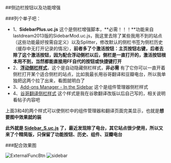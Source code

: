##侧边栏按钮以及功能增强

###列个单子吧：
+ 1、**SidebarPlus.uc.js** 这个是侧栏增强脚本，**必需！！！**功能来自lastdream2013版的SidebarMod.uc.js，我这里去除了某些我用不到的站点（这些功能最好按需自定义）以及Splitter，修改默认的侧栏书签为侧栏历史（缓存中无打开记录的情况），**前者多了个激活按钮：主页按钮右键，后者去除了这个激活按钮，因为配合浮动侧栏以后，侧栏是一直打开的，激活按钮根本用不到，当然都能直接用FF自代的按钮或快捷键打开**
+ 2、**[浮动侧栏样式](http://userstyles.org/styles/91562/auto-hide-sidebar-for-firefox-default-style?r=1375945924)**，这个是自动隐藏侧栏样式，**非必需** 有了它你可以一直开着侧栏打开某个适合侧栏的站点，比如我最长用谷哥翻译和豆瓣电台，所以我单独把这两个拉了出来，看图就明白了
+ 3、[Add-ons Manager - In the Sidebar](http://userstyles.org/styles/48731/add-ons-manager-in-the-sidebar)  这个是组件管理器侧栏样式
+ 4、[谷哥翻译侧栏样式](http://bbs.kafan.cn/thread-1587319-1-1.html) 这个样式是我在谷歌翻译改版以后自己写的，相关说明看帖子内容吧

上面3和4的两个样式可以使侧栏中的组件管理器和翻译页面完美显示，也就是**想要图中效果就的装**

**此外就是 [Sidebar_S.uc.js](https://github.com/defpt/userChromeJs/blob/master/Sidebar/Sidebar_S.uc.js) 了，最近发现除了电台，其它站点很少使用，所以又来了个精简版，只保留了功能按钮、历史、组件、豆瓣电台**

###配合效果图

![ExternalFuncBtn](https://github.com/defpt/userChromeJs/blob/master/Sidebar/sidebar.png?raw=true)
![sidebar](https://github.com/defpt/userChromeJs/blob/master/Sidebar/sidebar.gif?raw=true)
